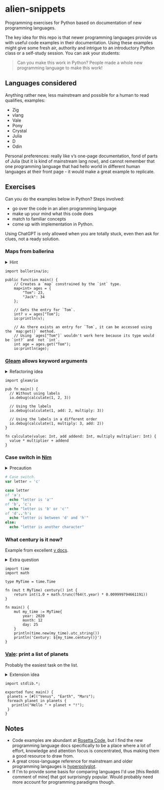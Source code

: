 # alien-snippets
Programming exercises for Python based on documentation of new programming languages.

The key idea for this repo is that newer programming languages provide us with useful code examples in their documentation.
Using these examples might give some fresh air, authority and intrigue to an introductory Python class or a self-study session.
You can ask your students: 

> Can you make this work in Python? People made a whole new programming language to make this work!

## Languages considered

Anything rather new, less mainstream and possible for a human to read qualifies, examples:

- Zig
- vlang
- Vale
- Pony
- Crystal
- Julia
- D
- Odin

Personal preferences: really like v’s one-page documentation, fond of parts of Julia (but it is kind of mainstream lang now), and cannot remember that one programming language that had hello world in different human languages at their front page - it would make a great example to replicate.

## Exercises

Can you do the examples below in Python? Steps involved: 

- go over the code in an alien programming language
- make up your mind what this code does
- match to familiar concepts
- come up with implementation in Python.

Using ChatGPT is only allowed when you are totally stuck, even then ask for clues, not a ready solution.

### Maps from ballerina 

<details><summary>Hint</summary>
... are dictionaries in Python!
</details>


```ballerina
import ballerina/io;

public function main() {
    // Creates a `map` constrained by the `int` type.
    map<int> ages = {
        "Tom": 23,
        "Jack": 34
    };

    // Gets the entry for `Tom`.
    int? v = ages["Tom"];
    io:println(v);

    // As there exists an entry for `Tom`, it can be accessed using the `map:get()` method. 
    // Using `ages["Tom"]` wouldn't work here because its type would be `int?` and  not `int`.
    int age = ages.get("Tom");
    io:println(age);
```

### [Gleam](https://tour.gleam.run/functions/labelled-arguments/) allows keyword arguments

<details><summary>Refactoring idea</summary>
Does the order of arguments in the orginal Gleam function seem natural to you? 
</details>

```gleam
import gleam/io

pub fn main() {
  // Without using labels
  io.debug(calculate(1, 2, 3))

  // Using the labels
  io.debug(calculate(1, add: 2, multiply: 3))

  // Using the labels in a different order
  io.debug(calculate(1, multiply: 3, add: 2))
}

fn calculate(value: Int, add addend: Int, multiply multiplier: Int) {
  value * multiplier + addend
}
```

### Case switch in [Nim](https://nim-lang.org/)

<details><summary>Precaution</summary>
Only a part of this code can be translated to Python `match`/`case`.
</details>

```nim
# Case switch.
var letter = 'c'

case letter
of 'a':
  echo "letter is 'a'"
of 'b', 'c':
  echo "letter is 'b' or 'c'"
of 'd'..'h':
  echo "letter is between 'd' and 'h'"
else:
  echo "letter is another character"
```

### What century is it now? 

Example from excellent [v docs](https://github.com/vlang/v/blob/master/doc/docs.md#module-import-aliasing).

<details><summary>Extra question</summary>
What is the significance of `0.009999794661191` constant?
</details>

```vlang
import time
import math

type MyTime = time.Time

fn (mut t MyTime) century() int {
	return int(1.0 + math.trunc(f64(t.year) * 0.009999794661191))
}

fn main() {
	mut my_time := MyTime{
		year: 2020
		month: 12
		day: 25
	}
	println(time.new(my_time).utc_string())
	println('Century: ${my_time.century()}')
}
```

### [Vale](https://vale.dev/): print a list of planets

Probably the easiest task on the list.

<details><summary>Extension idea</summary>
Consider adding "Hello, Venusians!" and varieties for Earth and Mars to your print statement. 
</details>


```vale
import stdlib.*;

exported func main() {
 planets = [#]("Venus", "Earth", "Mars");
 foreach planet in planets {
   println("Hello " + planet + "!");
 }
}
```

## Notes

- Code examples are abundant at [Rosetta Code][rc], but I find the new programming language docs specifically to be a place where a lot of effort, knowledge and attention focus is concentrated, thus making them a good resource to draw from.
- A great cross-language reference for mainstream and older programming langauges is [hyperpolyglot](https://hyperpolyglot.org/).
- If I'm to provide some basis for comparing languages I'd use [this Reddit comment of mine] that got surprisingly popular. Would probably need more account for  programming paradigms though.

[rc]: https://rosettacode.org/wiki/Rosetta_Code
[rc2]: https://www.reddit.com/r/learnprogramming/comments/1cgl7df/comment/l1wpykk/
